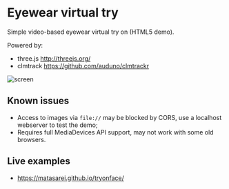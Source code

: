 # Eyewear virtual try
Simple video-based eyewear virtual try on (HTML5 demo).

Powered by:
* three.js http://threejs.org/
* clmtrack https://github.com/auduno/clmtrackr

![screen](https://cloud.githubusercontent.com/assets/6638367/5941609/cd68db14-a71a-11e4-8d1c-67040e522287.jpg)

## Known issues
* Access to images via `file://` may be blocked by CORS, use a localhost webserver to test the demo;
* Requires full MediaDevices API support, may not work with some old browsers.

## Live examples
* https://matasarei.github.io/tryonface/
